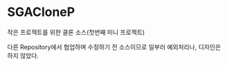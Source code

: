 # SGACloneP

작은 프로젝트를 위한 클론 소스(첫번째 미니 프로젝트)

다른 Repository에서 협업하며 수정하기 전 소스이므로 일부러 예외처리나, 디자인은 하지 않았다.
